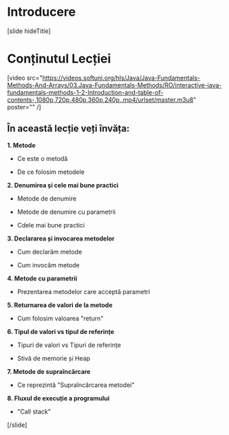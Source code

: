# Introducere
[slide hideTitle]
# Conținutul Lecției

[video src="https://videos.softuni.org/hls/Java/Java-Fundamentals-Methods-And-Arrays/03.Java-Fundamentals-Methods/RO/interactive-java-fundamentals-methods-1-2-Introduction-and-table-of-contents-,1080p,720p,480p,360p,240p,.mp4/urlset/master.m3u8" poster="" /]

## În această lecție veți învăța:

**1. Metode**

- Ce este o metodă

- De ce folosim metodele

**2. Denumirea și cele mai bune practici** 

- Metode de denumire

- Metode de denumire cu parametrii

- Cdele mai bune practici

**3. Declararea și invocarea metodelor**

- Cum declarăm metode

- Cum invocăm metode

**4. Metode cu parametrii**

- Prezentarea metodelor care acceptă parametri

**5. Returnarea de valori de la metode**

- Cum folosim valoarea "return"

**6. Tipul de valori vs tipul de referințe**

- Tipuri de valori vs Tipuri de referințe

- Stivă de memorie și Heap

**7. Metode de supraîncărcare**

- Ce reprezintă "Supraîncărcarea metodei"

**8. Fluxul de execuție a programului**

- "Call stack"

[/slide]